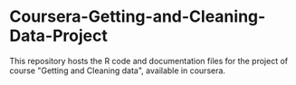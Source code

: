 # Coursera-Getting-and-Cleaning-Data-Project
This repository hosts the R code and documentation files for the project of course "Getting and Cleaning data", available in coursera.
